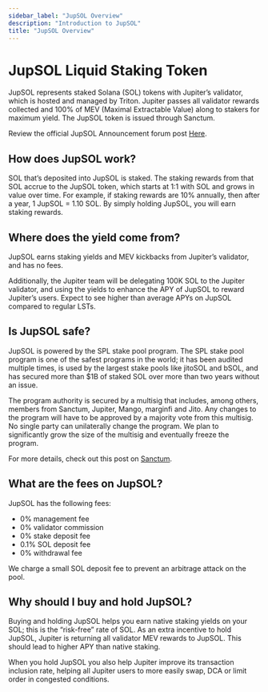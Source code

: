 ```yaml
---
sidebar_label: "JupSOL Overview"
description: "Introduction to JupSOL"
title: "JupSOL Overview"
---
```


# JupSOL Liquid Staking Token

JupSOL represents staked Solana (SOL) tokens with Jupiter’s validator, which is hosted and managed by Triton. Jupiter passes all validator rewards collected and 100% of MEV (Maximal Extractable Value) along to stakers for maximum yield. The JupSOL token is issued through Sanctum.

Review the official JupSOL Announcement forum post [Here](https://www.jupresear.ch/t/jupsol-jupiter-staked-sol/14666).

## How does JupSOL work?

SOL that’s deposited into JupSOL is staked. The staking rewards from that SOL accrue to the JupSOL token, which starts at 1:1 with SOL and grows in value over time. For example, if staking rewards are 10% annually, then after a year, 1 JupSOL = 1.10 SOL. By simply holding JupSOL, you will earn staking rewards.

## Where does the yield come from?

JupSOL earns staking yields and MEV kickbacks from Jupiter’s validator, and has no fees.

Additionally, the Jupiter team will be delegating 100K SOL to the Jupiter validator, and using the yields to enhance the APY of JupSOL to reward Jupiter’s users. Expect to see higher than average APYs on JupSOL compared to regular LSTs.

## Is JupSOL safe?

JupSOL is powered by the SPL stake pool program. The SPL stake pool program is one of the safest programs in the world; it has been audited multiple times, is used by the largest stake pools like jitoSOL and bSOL, and has secured more than $1B of staked SOL over more than two years without an issue.

The program authority is secured by a multisig that includes, among others, members from Sanctum, Jupiter, Mango, marginfi and Jito. Any changes to the program will have to be approved by a majority vote from this multisig. No single party can unilaterally change the program. We plan to significantly grow the size of the multisig and eventually freeze the program.

For more details, check out this post on [Sanctum](https://learn.sanctum.so/docs/security/is-sanctum-safe).

## What are the fees on JupSOL?

JupSOL has the following fees:
- 0% management fee
- 0% validator commission
- 0% stake deposit fee
- 0.1% SOL deposit fee
- 0% withdrawal fee

We charge a small SOL deposit fee to prevent an arbitrage attack on the pool.

## Why should I buy and hold JupSOL?

Buying and holding JupSOL helps you earn native staking yields on your SOL; this is the “risk-free” rate of SOL. As an extra incentive to hold JupSOL, Jupiter is returning all validator MEV rewards to JupSOL. This should lead to higher APY than native staking.

When you hold JupSOL you also help Jupiter improve its transaction inclusion rate, helping all Jupiter users to more easily swap, DCA or limit order in congested conditions.
